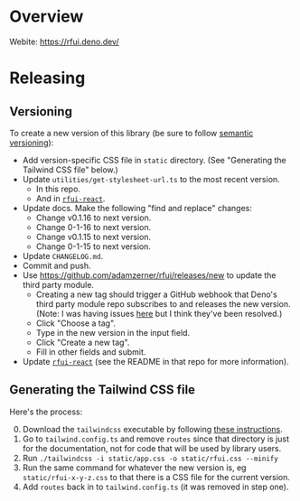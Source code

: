 # Overview

Webite: https://rfui.deno.dev/

# Releasing

## Versioning

To create a new version of this library (be sure to follow
[semantic versioning](https://semver.org/)):

- Add version-specific CSS file in `static` directory. (See "Generating the
  Tailwind CSS file" below.)
- Update `utilities/get-stylesheet-url.ts` to the most recent version.
  - In this repo.
  - And in [`rfui-react`](https://github.com/adamzerner/rfui-react).
- Update docs. Make the following "find and replace" changes:
  - Change v0.1.16 to next version.
  - Change 0-1-16 to next version.
  - Change v0.1.15 to next version.
  - Change 0-1-15 to next version.
- Update `CHANGELOG.md`.
- Commit and push.
- Use https://github.com/adamzerner/rfui/releases/new to update the third party
  module.
  - Creating a new tag should trigger a GitHub webhook that Deno's third party
    module repo subscribes to and releases the new version. (Note: I was having
    issues [here](https://github.com/denoland/deno/issues/22014) but I think
    they've been resolved.)
  - Click "Choose a tag".
  - Type in the new version in the input field.
  - Click "Create a new tag".
  - Fill in other fields and submit.
- Update [`rfui-react`](https://github.com/adamzerner/rfui) (see the README in
  that repo for more information).

## Generating the Tailwind CSS file

Here's the process:

0. Download the `tailwindcss` executable by following
   [these instructions](https://tailwindcss.com/blog/standalone-cli#get-started).
1. Go to `tailwind.config.ts` and remove `routes` since that directory is just
   for the documentation, not for code that will be used by library users.
2. Run `./tailwindcss -i static/app.css -o static/rfui.css --minify`
3. Run the same command for whatever the new version is, eg
   `static/rfui-x-y-z.css` to that there is a CSS file for the current version.
4. Add `routes` back in to `tailwind.config.ts` (it was removed in step one).
